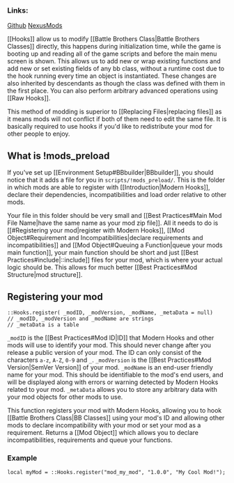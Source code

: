 ### Links:
[Github](https://github.com/MSUTeam/Modern-Hooks)
[NexusMods](https://www.nexusmods.com/battlebrothers/mods/685)

[[Hooks]] allow us to modify [[Battle Brothers Class|Battle Brothers Classes]] directly, this happens during initialization time, while the game is booting up and reading all of the game scripts and before the main menu screen is shown. This allows us to add new or wrap existing functions and add new or set existing fields of any bb class, without a runtime cost due to the hook running every time an object is instantiated. These changes are also inherited by descendants as though the class was defined with them in the first place. You can also perform arbitrary advanced operations using [[Raw Hooks]].

This method of modding is superior to [[Replacing Files|replacing files]] as it means mods will not conflict if both of them need to edit the same file. It is basically required to use hooks if you'd like to redistribute your mod for other people to enjoy. 

## What is !mods_preload
If you've set up [[Environment Setup#BBbuilder|BBbuilder]], you should notice that it adds a file for you in `scripts/!mods_preload/`. This is the folder in which mods are able to register with [[Introduction|Modern Hooks]], declare their dependencies, incompatibilities and load order relative to other mods.

Your file in this folder should be very small and [[Best Practices#Main Mod File Name|have the same name as your mod zip file]]. All it needs to do is [[#Registering your mod|register with Modern Hooks]], [[Mod Object#Requirement and Incompatibilities|declare requirements and incompatibilities]] and [[Mod Object#Queuing a Function|queue your mods main function]], your main function should be short and just [[Best Practices#include|::include]] files for your mod, which is where your actual logic should be. This allows for much better [[Best Practices#Mod Structure|mod structure]].

## Registering your mod
```squirrel
::Hooks.register( _modID, _modVersion, _modName, _metaData = null)
// _modID, _modVersion and _modName are strings
// _metaData is a table
```
`_modID` is the [[Best Practices#Mod ID|ID]] that Modern Hooks and other mods will use to identify your mod. This should never change after you release a public version of your mod. The ID can only consist of the characters `a-z`, `A-Z`, `0-9` and `_`.
`_modVersion` is the [[Best Practices#Mod Version|SemVer Version]] of your mod.
`_modName` is an end-user friendly name for your mod. This should be identifiable to the mod's end users, and will be displayed along with errors or warning detected by Modern Hooks related to your mod.
`_metaData` allows you to store any arbitrary data with your mod objects for other mods to use.

This function registers your mod with Modern Hooks, allowing you to hook [[Battle Brothers Class|BB Classes]] using your mod's ID and allowing other mods to declare incompatibility with your mod or set your mod as a requirement.
Returns a [[Mod Object]] which allows you to declare incompatibilities, requirements and queue your functions.

### Example
```squirrel
local myMod = ::Hooks.register("mod_my_mod", "1.0.0", "My Cool Mod!");
```